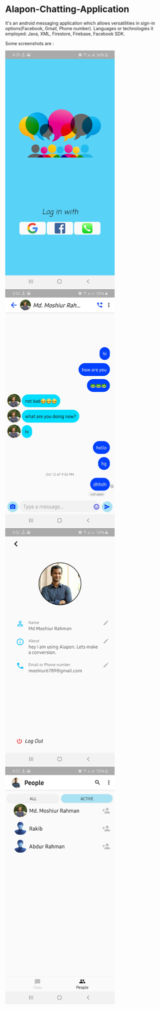 # Alapon-Chatting-Application

It's an android messaging application which allows versatilities in sign-in options(Facebook, Gmail, Phone number).
Languages or technologies it employed: Java, XML, Firestore, Firebase, Facebook SDK.

Some screenshots are : 

<div>

<img src="Screenshot_20201107-042929_Alapon[1].jpg" width="350" height="auto">
<img src="conversation[1].jpg" width="350" height="auto">
<img src="profile[1].jpg" width="350" height="auto">
<img src="active[1].jpg" width="350" height="auto">

</div>
